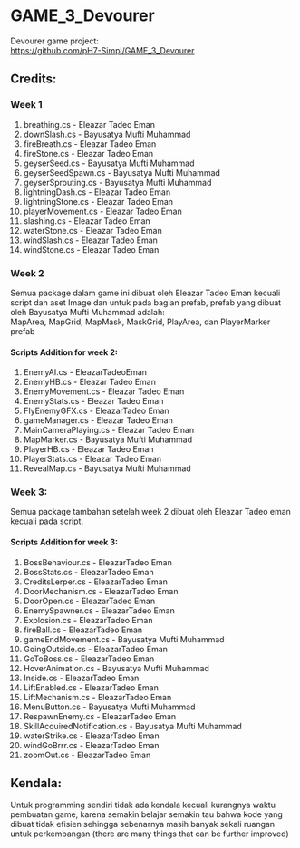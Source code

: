 # GAME_3_Devourer
Devourer game project:
<br />
https://github.com/pH7-Simpl/GAME_3_Devourer

## Credits:
### Week 1
<ol>
<li>breathing.cs - Eleazar Tadeo Eman</li>
<li>downSlash.cs - Bayusatya Mufti Muhammad</li>
<li>fireBreath.cs - Eleazar Tadeo Eman</li>
<li>fireStone.cs - Eleazar Tadeo Eman</li>
<li>geyserSeed.cs - Bayusatya Mufti Muhammad</li>
<li>geyserSeedSpawn.cs - Bayusatya Mufti Muhammad</li>
<li>geyserSprouting.cs - Bayusatya Mufti Muhammad</li>
<li>lightningDash.cs - Eleazar Tadeo Eman</li>
<li>lightningStone.cs - Eleazar Tadeo Eman</li>
<li>playerMovement.cs - Eleazar Tadeo Eman</li>
<li>slashing.cs - Eleazar Tadeo Eman</li>
<li>waterStone.cs - Eleazar Tadeo Eman</li>
<li>windSlash.cs - Eleazar Tadeo Eman</li>
<li>windStone.cs - Eleazar Tadeo Eman</li>
</ol>

### Week 2
Semua package dalam game ini dibuat oleh Eleazar Tadeo Eman kecuali script dan aset Image dan untuk pada bagian prefab, prefab yang dibuat oleh Bayusatya Mufti Muhammad adalah:
<br />
MapArea, MapGrid, MapMask, MaskGrid, PlayArea, dan PlayerMarker prefab

#### Scripts Addition for week 2:
<ol>
<li>EnemyAI.cs - EleazarTadeoEman</li>
<li>EnemyHB.cs - Eleazar Tadeo Eman</li>
<li>EnemyMovement.cs - Eleazar Tadeo Eman</li>
<li>EnemyStats.cs - Eleazar Tadeo Eman</li>
<li>FlyEnemyGFX.cs - EleazarTadeo Eman</li>
<li>gameManager.cs - Eleazar Tadeo Eman</li>
<li>MainCameraPlaying.cs - Eleazar Tadeo Eman</li>
<li>MapMarker.cs - Bayusatya Mufti Muhammad</li>
<li>PlayerHB.cs - Eleazar Tadeo Eman</li>
<li>PlayerStats.cs - Eleazar Tadeo Eman</li>
<li>RevealMap.cs - Bayusatya Mufti Muhammad</li>
</ol>

### Week 3:
Semua package tambahan setelah week 2 dibuat oleh Eleazar Tadeo eman kecuali pada script.

#### Scripts Addition for week 3:
<ol>
<li> BossBehaviour.cs - EleazarTadeo Eman </li>
<li> BossStats.cs - EleazarTadeo Eman </li>
<li> CreditsLerper.cs - EleazarTadeo Eman </li>
<li> DoorMechanism.cs - EleazarTadeo Eman </li>
<li> DoorOpen.cs - EleazarTadeo Eman </li>
<li> EnemySpawner.cs - EleazarTadeo Eman </li>
<li> Explosion.cs - EleazarTadeo Eman </li>
<li> fireBall.cs - EleazarTadeo Eman </li>
<li> gameEndMovement.cs - Bayusatya Mufti Muhammad </li>
<li> GoingOutside.cs - EleazarTadeo Eman </li>
<li> GoToBoss.cs - EleazarTadeo Eman </li>
<li> HoverAnimation.cs - Bayusatya Mufti Muhammad </li>
<li> Inside.cs - EleazarTadeo Eman </li>
<li> LiftEnabled.cs - EleazarTadeo Eman </li>
<li> LiftMechanism.cs - EleazarTadeo Eman </li>
<li> MenuButton.cs - Bayusatya Mufti Muhammad </li>
<li> RespawnEnemy.cs - EleazarTadeo Eman </li>
<li> SkillAcquiredNotification.cs - Bayusatya Mufti Muhammad </li>
<li> waterStrike.cs - EleazarTadeo Eman </li>
<li> windGoBrrr.cs - EleazarTadeo Eman </li>
<li> zoomOut.cs - EleazarTadeo Eman </li>
</ol>


## Kendala:
Untuk programming sendiri tidak ada kendala kecuali kurangnya waktu pembuatan game, karena semakin belajar semakin tau bahwa kode yang dibuat tidak efisien sehingga sebenarnya masih banyak sekali ruangan untuk perkembangan (there are many things that can be further improved)
